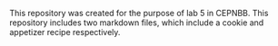 This repository was created for the purpose of lab 5 in CEPNBB. This repository includes two markdown files, which include a cookie and appetizer recipe respectively. 
